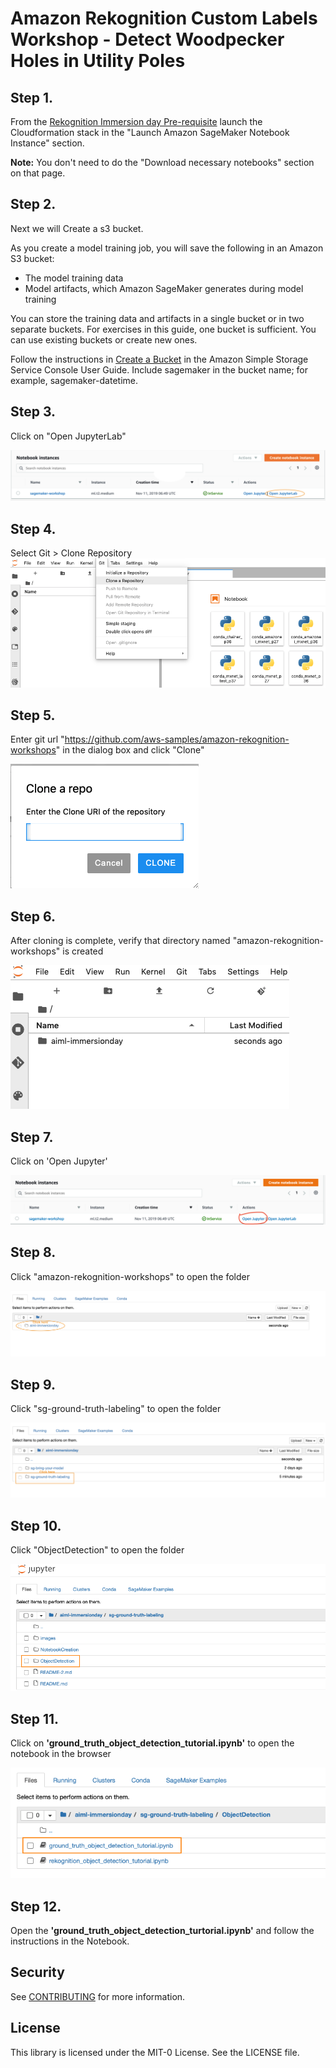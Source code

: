 # Amazon Rekognition Custom Labels Workshop - Detect Woodpecker Holes in Utility Poles


## Step 1. 
From the [Rekognition Immersion day Pre-requisite](https://rekognition-immersionday.workshop.aws/rek_apis.html) launch the Cloudformation stack in the "Launch Amazon SageMaker Notebook Instance" section. 

**Note:** You don't need to do the "Download necessary notebooks" section on that page. 

## Step 2. 
Next we will Create a s3 bucket. 

As you create a model training job, you will save the following in an Amazon S3 bucket:
- The model training data
- Model artifacts, which Amazon SageMaker generates during model training

You can store the training data and artifacts in a single bucket or in two separate buckets. For exercises in this guide, one bucket is sufficient. You can use existing buckets or create new ones.

Follow the instructions in [Create a Bucket](https://docs.aws.amazon.com/AmazonS3/latest/userguide/create-bucket-overview.html) in the Amazon Simple Storage Service Console User Guide. Include sagemaker in the bucket name; for example, sagemaker-datetime.

## Step 3. 

Click on "Open JupyterLab"

![Open Instance](readme-images/Notebook_Status.png)

## Step 4. 
Select Git > Clone Repository
![Git Termial](readme-images/CloneRepo.png)

## Step 5. 
Enter git url "https://github.com/aws-samples/amazon-rekognition-workshops" in the dialog box and click "Clone"

![Git Termial](readme-images/CloneDialog.png)

## Step 6. 
After cloning is complete, verify that directory named "amazon-rekognition-workshops" is created

![source code](readme-images/RepoFolder.png)

## Step 7. 
Click on 'Open Jupyter' 

![Open Notebook](readme-images/Open_Notebook.png)

## Step 8. 
Click "amazon-rekognition-workshops" to open the folder

![Open Notebook](readme-images/37.png)

## Step 9. 
Click "sg-ground-truth-labeling" to open the folder

![Open Notebook](readme-images/34.png)

## Step 10. 
Click "ObjectDetection" to open the folder

![Open Notebook](readme-images/objectdetection.png)

## Step 11. 
Click on **'ground_truth_object_detection_tutorial.ipynb'** to open the notebook in the browser

![Open Notebook](readme-images/Notebook.png)

## Step 12. 
Open the **'ground_truth_object_detection_turtorial.ipynb'** and follow the instructions in the Notebook.


## Security

See [CONTRIBUTING](CONTRIBUTING.md#security-issue-notifications) for more information.

## License

This library is licensed under the MIT-0 License. See the LICENSE file.

